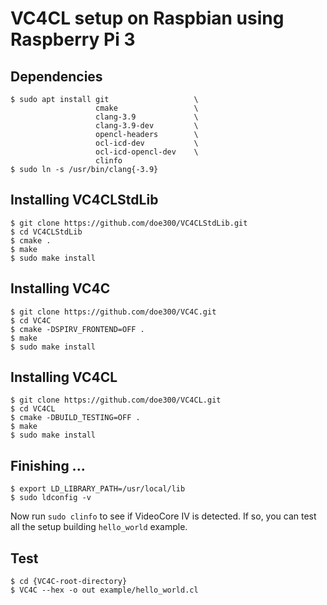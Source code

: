 # VC4CL setup on Raspbian using Raspberry Pi 3

## Dependencies
```
$ sudo apt install git                   \
                   cmake                 \
                   clang-3.9             \
                   clang-3.9-dev         \
                   opencl-headers        \
                   ocl-icd-dev           \
                   ocl-icd-opencl-dev    \
                   clinfo             
$ sudo ln -s /usr/bin/clang{-3.9}
```

## Installing VC4CLStdLib
```
$ git clone https://github.com/doe300/VC4CLStdLib.git
$ cd VC4CLStdLib
$ cmake .
$ make
$ sudo make install
```

## Installing VC4C
```
$ git clone https://github.com/doe300/VC4C.git
$ cd VC4C
$ cmake -DSPIRV_FRONTEND=OFF .
$ make
$ sudo make install
```

## Installing VC4CL
```
$ git clone https://github.com/doe300/VC4CL.git
$ cd VC4CL
$ cmake -DBUILD_TESTING=OFF .
$ make
$ sudo make install
```

## Finishing ...
```
$ export LD_LIBRARY_PATH=/usr/local/lib
$ sudo ldconfig -v
```

Now run `sudo clinfo` to see if VideoCore IV is detected.
If so, you can test all the setup building `hello_world` example.

## Test
```
$ cd {VC4C-root-directory}
$ VC4C --hex -o out example/hello_world.cl
```
